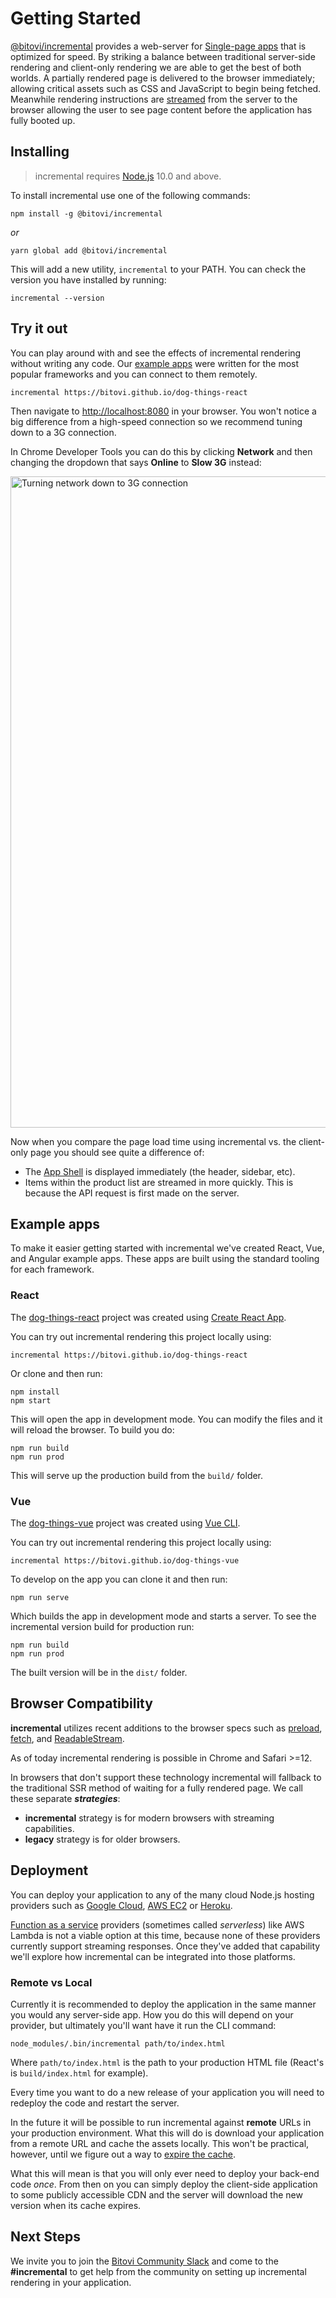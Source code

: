 
# Getting Started

[@bitovi/incremental](https://github.com/bitovi/incremental) provides a web-server for [Single-page apps](https://en.wikipedia.org/wiki/Single-page_application) that is optimized for speed. By striking a balance between traditional server-side rendering and client-only rendering we are able to get the best of both worlds. A partially rendered page is delivered to the browser immediately; allowing critical assets such as CSS and JavaScript to begin being fetched. Meanwhile rendering instructions are [streamed](https://developer.mozilla.org/en-US/docs/Web/API/Streams_API) from the server to the browser allowing the user to see page content before the application has fully booted up.

## Installing

> incremental requires [Node.js](https://nodejs.org) 10.0 and above.

To install incremental use one of the following commands:

```shell
npm install -g @bitovi/incremental
```

*or*

```shell
yarn global add @bitovi/incremental
```

This will add a new utility, `incremental` to your PATH. You can check the version you have installed by running:

```shell
incremental --version
```

## Try it out

You can play around with and see the effects of incremental rendering without writing any code. Our [example apps](#example-apps) were written for the most popular frameworks and you can connect to them remotely.

```shell
incremental https://bitovi.github.io/dog-things-react
```

Then navigate to [http://localhost:8080](http://localhost:8080) in your browser. You won't notice a big difference from a high-speed connection so we recommend tuning down to a 3G connection.

In Chrome Developer Tools you can do this by clicking __Network__ and then changing the dropdown that says __Online__ to __Slow 3G__ instead:

<img width="1042" alt="Turning network down to 3G connection" src="https://user-images.githubusercontent.com/361671/51325670-703dc600-1a3b-11e9-98d2-336fe0f7191e.png">

Now when you compare the page load time using incremental vs. the client-only page you should see quite a difference of:

* The [App Shell](https://developers.google.com/web/fundamentals/architecture/app-shell) is displayed immediately (the header, sidebar, etc).
* Items within the product list are streamed in more quickly. This is because the API request is first made on the server.

## Example apps

To make it easier getting started with incremental we've created React, Vue, and Angular example apps. These apps are built using the standard tooling for each framework.

### React

The [dog-things-react](https://github.com/bitovi/dog-things-react) project was created using [Create React App](https://facebook.github.io/create-react-app/).

You can try out incremental rendering this project locally using:

```shell
incremental https://bitovi.github.io/dog-things-react
```

Or clone and then run:

```shell
npm install
npm start
```

This will open the app in development mode. You can modify the files and it will reload the browser. To build you do:

```shell
npm run build
npm run prod
```

This will serve up the production build from the `build/` folder.

### Vue

The [dog-things-vue](https://github.com/bitovi/dog-things-vue) project was created using [Vue CLI](https://cli.vuejs.org/).

You can try out incremental rendering this project locally using:

```shell
incremental https://bitovi.github.io/dog-things-vue
```

To develop on the app you can clone it and then run:

```shell
npm run serve
```

Which builds the app in development mode and starts a server. To see the incremental version build for production run:

```shell
npm run build
npm run prod
```

The built version will be in the `dist/` folder.

## Browser Compatibility

__incremental__ utilizes recent additions to the browser specs such as [preload](https://developer.mozilla.org/en-US/docs/Web/HTML/Preloading_content), [fetch](https://developer.mozilla.org/en-US/docs/Web/API/Fetch_API), and [ReadableStream](https://developer.mozilla.org/en-US/docs/Web/API/ReadableStream).

As of today incremental rendering is possible in Chrome and Safari >=12.

In browsers that don't support these technology incremental will fallback to the traditional SSR method of waiting for a fully rendered page. We call these separate ___strategies___:

* __incremental__ strategy is for modern browsers with streaming capabilities.
* __legacy__ strategy is for older browsers.

## Deployment

You can deploy your application to any of the many cloud Node.js hosting providers such as [Google Cloud](https://cloud.google.com/nodejs/), [AWS EC2](https://aws.amazon.com/ec2/) or [Heroku](https://heroku.com).

[Function as a service](https://en.wikipedia.org/wiki/Function_as_a_service) providers (sometimes called *serverless*) like AWS Lambda is not a viable option at this time, because none of these providers currently support streaming responses. Once they've added that capability we'll explore how incremental can be integrated into those platforms.

### Remote vs Local

Currently it is recommended to deploy the application in the same manner you would any server-side app. How you do this will depend on your provider, but ultimately you'll want have it run the CLI command:

```shell
node_modules/.bin/incremental path/to/index.html
```

Where `path/to/index.html` is the path to your production HTML file (React's is `build/index.html` for example).

Every time you want to do a new release of your application you will need to redeploy the code and restart the server.

In the future it will be possible to run incremental against __remote__ URLs in your production environment. What this will do is download your application from a remote URL and cache the assets locally. This won't be practical, however, until we figure out a way to [expire the cache](https://github.com/bitovi/incremental/issues/15).

What this will mean is that you will only ever need to deploy your back-end code *once*. From then on you can simply deploy the client-side application to some publicly accessible CDN and the server will download the new version when its cache expires.

## Next Steps

We invite you to join the [Bitovi Community Slack](https://tinyurl.com/BitoviCommunitySlack) and come to the __#incremental__ to get help from the community on setting up incremental rendering in your application.
